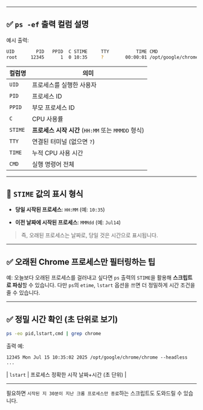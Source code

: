 
---

## ✅ `ps -ef` 출력 컬럼 설명

예시 출력:

```bash
UID        PID   PPID  C STIME     TTY          TIME CMD
root     12345      1  0 10:35     ?        00:00:01 /opt/google/chrome/chrome --headless ...
```

|컬럼명|의미|
|---|---|
|`UID`|프로세스를 실행한 사용자|
|`PID`|프로세스 ID|
|`PPID`|부모 프로세스 ID|
|`C`|CPU 사용률|
|`STIME`|**프로세스 시작 시간** (`HH:MM` 또는 `MMMDD` 형식)|
|`TTY`|연결된 터미널 (없으면 `?`)|
|`TIME`|누적 CPU 사용 시간|
|`CMD`|실행 명령어 전체|

---

## 📌 `STIME` 값의 표시 형식

- **당일 시작된 프로세스**: `HH:MM` (예: `10:35`)
    
- **이전 날짜에 시작된 프로세스**: `MMMdd` (예: `Jul14`)
    

> 즉, 오래된 프로세스는 날짜로, 당일 것은 시간으로 표시됩니다.

---

## ✅ 오래된 Chrome 프로세스만 필터링하는 팁

예: 오늘보다 오래된 프로세스를 걸러내고 싶다면 `ps` 출력의 `STIME`을 활용해 **스크립트로 파싱**할 수 있습니다. 다만 `ps`의 `etime`, `lstart` 옵션을 쓰면 더 정밀하게 시간 조건을 줄 수 있습니다.

---

## ✅ 정밀 시간 확인 (초 단위로 보기)

```bash
ps -eo pid,lstart,cmd | grep chrome
```

출력 예:

```
12345 Mon Jul 15 10:35:02 2025 /opt/google/chrome/chrome --headless ...
```

| `lstart` | 프로세스 정확한 시작 날짜+시간 (초 단위) |

---

필요하면 `시작된 지 30분이 지난 크롬 프로세스만 종료`하는 스크립트도 도와드릴 수 있습니다.
